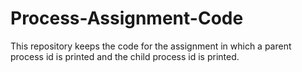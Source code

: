 # Process-Assignment-Code
This repository keeps the code for the assignment in which a parent process id is printed and the child process id is printed.
